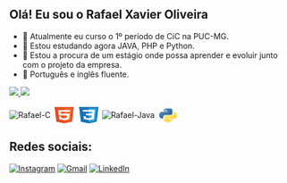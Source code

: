 ## Olá! Eu sou o Rafael Xavier Oliveira
- 🔭 Atualmente eu curso o 1º período de CiC na PUC-MG.
- 🌱 Estou estudando agora JAVA, PHP e Python.
- 👯 Estou a procura de um estágio onde possa aprender e evoluir junto com o projeto da empresa.
- 📕 Português e inglês fluente.

<div align="center" style="display: flex; gap: 20px;">
  <a href="https://github.com/faelxo">
    <img height="160em" src="https://github-readme-stats.vercel.app/api?username=rafaelxo&show_icons=true&theme=radical&include_all_commits=true&count_private=true"/>
    <img height="160em" src="https://github-readme-stats.vercel.app/api/top-langs/?username=rafaelxo&layout=compact&langs_count=6&theme=radical&hide=procfile"/>
  </a>
</div>

<div style="display: inline_block"><br>
  <img align="center" alt="Rafael-C" height="30" width="40" src="https://cdn.jsdelivr.net/gh/devicons/devicon@latest/icons/c/c-original.svg">
  <img align="center" alt="Rafael-HTML" height="30" width="40" src="https://raw.githubusercontent.com/devicons/devicon/master/icons/html5/html5-original.svg">
  <img align="center" alt="Rafael-CSS" height="30" width="40" src="https://raw.githubusercontent.com/devicons/devicon/master/icons/css3/css3-original.svg">
  <img align="center" alt="Rafael-Java" height="30" width="40" src="https://cdn.jsdelivr.net/gh/devicons/devicon@latest/icons/java/java-original.svg">
  <img align="center" alt="Rafael-Python" height="30" width="40" src="https://raw.githubusercontent.com/devicons/devicon/master/icons/python/python-original.svg">
</div>

## Redes sociais:
[![Instagram](https://img.shields.io/badge/-Instagram-%23E4405F?style=for-the-badge&logo=instagram&logoColor=white)](https://instagram.com/faelxo)
[![Gmail](https://img.shields.io/badge/-Gmail-%23333?style=for-the-badge&logo=gmail&logoColor=white)](mailto:rafaelxo2007@gmail.com)
[![LinkedIn](https://img.shields.io/badge/-LinkedIn-%230077B5?style=for-the-badge&logo=linkedin&logoColor=white)](www.linkedin.com/in/
)
